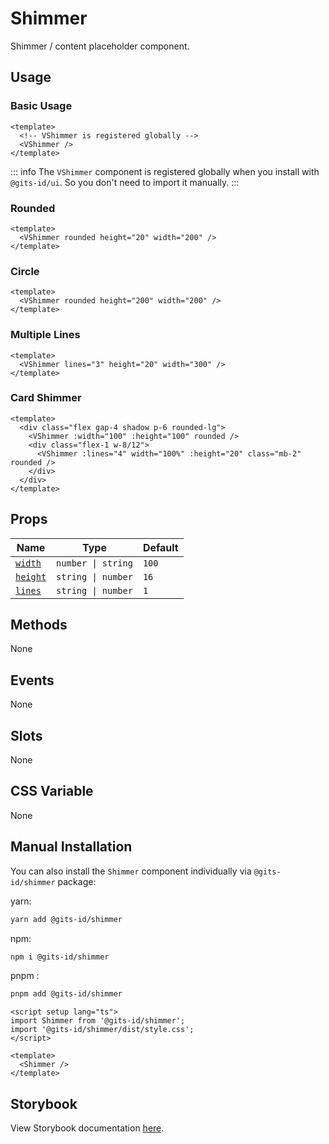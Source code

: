 # Shimmer

Shimmer / content placeholder component.

## Usage

### Basic Usage

```vue
<template>
  <!-- VShimmer is registered globally -->
  <VShimmer />
</template>
```

<LivePreview height="100" src="components-shimmer--default" />

::: info
The `VShimmer` component is registered globally when you install with `@gits-id/ui`. So you don't need to import it manually.
:::

### Rounded

```vue
<template>
  <VShimmer rounded height="20" width="200" />
</template>
```

<LivePreview height="100" src="components-shimmer--rounded" />

### Circle

```vue
<template>
  <VShimmer rounded height="200" width="200" />
</template>
```

<LivePreview height="250" src="components-shimmer--circle" />

### Multiple Lines

```vue
<template>
  <VShimmer lines="3" height="20" width="300" />
</template>
```

<LivePreview height="150" src="components-shimmer--multiple-lines" />

### Card Shimmer

```vue
<template>
  <div class="flex gap-4 shadow p-6 rounded-lg">
    <VShimmer :width="100" :height="100" rounded />
    <div class="flex-1 w-8/12">
      <VShimmer :lines="4" width="100%" :height="20" class="mb-2" rounded />
    </div>
  </div>
</template>
```

<LivePreview height="200" src="components-shimmer--card-shimmer" />

## Props

| Name                | Type               | Default |
| ------------------- | ------------------ | ------- |
| [`width`](#width)   | `number \| string` | `100`   |
| [`height`](#height) | `string \| number` | `16`    |
| [`lines`](#lines)   | `string \| number` | `1`     |

## Methods

None

## Events

None

## Slots

None

## CSS Variable

None

## Manual Installation

You can also install the `Shimmer` component individually via `@gits-id/shimmer` package:

yarn:

```bash
yarn add @gits-id/shimmer
```

npm:

```bash
npm i @gits-id/shimmer
```

pnpm :

```bash
pnpm add @gits-id/shimmer
```

```vue
<script setup lang="ts">
import Shimmer from '@gits-id/shimmer';
import '@gits-id/shimmer/dist/style.css';
</script>

<template>
  <Shimmer />
</template>
```

## Storybook

View Storybook documentation [here](https://gits-ui.web.app/?path=/story/components-shimmer--default).
